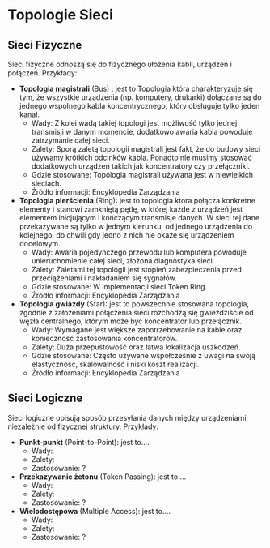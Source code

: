 # Topologie Sieci

## Sieci Fizyczne
Sieci fizyczne odnoszą się do fizycznego ułożenia kabli, urządzeń i połączeń. Przykłady:
- **Topologia magistrali** (Bus) : jest to Topologia która charakteryzuje się tym, że wszystkie urządzenia (np. komputery, drukarki) dołączane są do jednego wspólnego kabla koncentrycznego, który obsługuje tylko jeden kanał.
  - Wady: Z kolei wadą takiej topologi jest możliwość tylko jednej transmisji w danym momencie, dodatkowo awaria kabla powoduje zatrzymanie całej sieci.
  - Zalety: Sporą zaletą topologii magistrali jest fakt, że do budowy sieci używamy krótkich odcinków kabla. Ponadto nie musimy stosować dodatkowych urządzeń takich jak koncentratory czy przełączniki.
  - Gdzie stosowane: Topologia magistrali używana jest w niewielkich sieciach.
  - Źródło informacji: Encyklopedia Zarządzania
- **Topologia pierścienia** (Ring): jest to topologia ktora połącza konkretne elementy i stanowi zamkniętą pętlę, w której każde z urządzeń jest elementem inicjującym i kończącym transmisje danych. W sieci tej dane przekazywane są tylko w jednym kierunku, od jednego urządzenia do kolejnego, do chwili gdy jedno z nich nie okaże się urządzeniem docelowym.
  - Wady: Awaria pojedynczego przewodu lub komputera powoduje unieruchomienie całej sieci, złożona diagnostyka sieci.
  - Zalety: Zaletami tej topologii jest stopień zabezpieczenia przed przeciążeniami i nakładaniem się sygnałów.
  - Gdzie stosowane: W implementacji sieci Token Ring.
  - Źródło informacji: Encyklopedia Zarządzania
- **Topologia gwiazdy** (Star): jest to powszechnie stosowana topologia, zgodnie z założeniami połączenia sieci rozchodzą się gwieździście od węzła centralnego, którym może być koncentrator lub przełącznik. 
  - Wady: Wymagane jest większe zapotrzebowanie na kable oraz konieczność zastosowania koncentratorów.
  - Zalety: Duża przepustowość oraz łatwa lokalizacja uszkodzeń.
  - Gdzie stosowane: Często używane współcześnie z uwagi na swoją elastyczność, skalowalność i niski koszt realizacji.
  - Źródło informacji: Encyklopedia Zarządzania


## Sieci Logiczne
Sieci logiczne opisują sposób przesyłania danych między urządzeniami, niezależnie od fizycznej struktury. Przykłady:
- **Punkt-punkt** (Point-to-Point): jest to....
  - Wady: 
  - Zalety: 
  - Zastosowanie: ?
- **Przekazywanie żetonu** (Token Passing): jest to....
  - Wady: 
  - Zalety: 
  - Zastosowanie: ?
- **Wielodostępowa** (Multiple Access): jest to....
  - Wady: 
  - Zalety: 
  - Zastosowanie: ?
